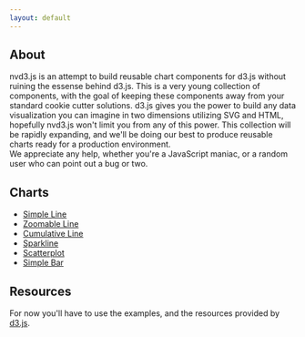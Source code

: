 ```yaml
---
layout: default
---
```



<section id="about">

## About

nvd3.js is an attempt to build reusable chart components for d3.js without
ruining the essense behind d3.js. This is a very young collection of components,
with the goal of keeping these components away from your standard cookie cutter
solutions.  d3.js gives you the power to build any data visualization you can 
imagine in two dimensions utilizing SVG and HTML, hopefully nvd3.js won't limit 
you from any of this power. This collection will be rapidly expanding, and we'll 
be doing our best to produce reusable charts ready for a production environment.  
We appreciate any help, whether you're a JavaScript maniac, or a random user who 
can point out a bug or two.

</section>


<section id="charts">

## Charts

- [Simple Line](examples/lineWithLegend.html)
- [Zoomable Line](examples/lineWithFocus.html)
- [Cumulative Line](examples/cumulativeLine.html)
- [Sparkline](examples/sparkline.html)
- [Scatterplot](examples/scatterWithLegend.html)
- [Simple Bar](examples/bar.html)

</section>



<section id="resources">

## Resources

For now you'll have to use the examples, and the resources provided by [d3.js](http://mbostock.github.com/d3/api/).

</section>


